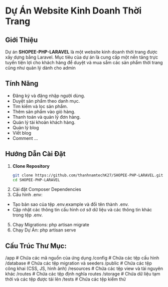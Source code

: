 # Dự Án Website Kinh Doanh Thời Trang

## Giới Thiệu
Dự án **SHOPEE-PHP-LARAVEL** là một website kinh doanh thời trang được xây dựng bằng Laravel. Mục tiêu của dự án là cung cấp một nền tảng trực tuyến tiện lợi cho khách hàng để duyệt và mua sắm các sản phẩm thời trang cũng như quản lý dành cho admin

## Tính Năng
- Đăng ký và đăng nhập người dùng.
- Duyệt sản phẩm theo danh mục.
- Tìm kiếm và lọc sản phẩm.
- Thêm sản phẩm vào giỏ hàng.
- Thanh toán và quản lý đơn hàng.
- Quản lý tài khoản khách hàng.
- Quản lý blog
- Viết blog
- Comment
...

## Hướng Dẫn Cài Đặt

1. **Clone Repository**
   ```bash
   git clone https://github.com/thanhnamtechK27/SHOPEE-PHP-LARAVEL.git
   cd SHOPEE-PHP-LARAVEL
2. Cài đặt Composer Dependencies
3. Cấu hình .env:
- Tạo bản sao của tệp .env.example và đổi tên thành .env.
- Cập nhật các thông tin cấu hình cơ sở dữ liệu và các thông tin khác trong tệp .env.
5. Chạy Migrations: php artisan migrate
6. Chạy Dự Án: php artisan serve
## Cấu Trúc Thư Mục:
/app             # Chứa các mã nguồn của ứng dụng
/config          # Chứa các tệp cấu hình
/database        # Chứa các tệp migration và seeders
/public          # Chứa các tệp công khai (CSS, JS, hình ảnh)
/resources       # Chứa các tệp view và tài nguyên khác
/routes          # Chứa các tệp định nghĩa routes
/storage         # Chứa dữ liệu tạm thời và các tệp được tải lên
/tests           # Chứa các tệp kiểm thử
